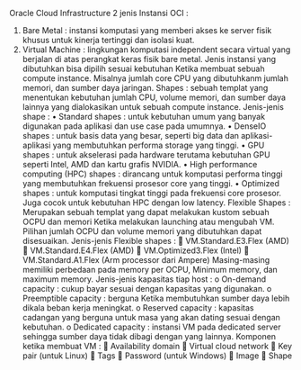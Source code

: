 Oracle Cloud Infrastructure
2 jenis Instansi OCI :
1.	Bare Metal : instansi komputasi yang memberi akses ke server fisik khusus untuk kinerja tertinggi dan isolasi kuat.
2.	Virtual Machine : lingkungan komputasi independent secara virtual yang berjalan di atas perangkat keras fisik bare metal.
Jenis instansi yang dibutuhkan bisa dipilih sesuai kebutuhan Ketika membuat sebuah compute instance. Misalnya jumlah core CPU yang dibutuhkanm jumlah memori, dan sumber daya jaringan.
Shapes : sebuah templat yang menentukan kebutuhan jumlah CPU, volume memori, dan sumber daya lainnya yang dialokasikan untuk sebuah compute instance.
Jenis-jenis shape :
•	Standard shapes : untuk kebutuhan umum yang banyak digunakan pada aplikasi dan use case pada umumnya.
•	DenseIO shapes : untuk basis data yang besar, seperti big data dan aplikasi-aplikasi yang membutuhkan performa storage yang tinggi.
•	GPU shapes : untuk akselerasi pada hardware terutama kebutuhan GPU seperti Intel, AMD dan kartu grafis NVIDIA.
•	High performance computing (HPC) shapes : dirancang untuk komputasi performa tinggi yang membutuhkan frekuensi prosesor core yang tinggi.
•	Optimized shapes : untuk komputasi tingkat tinggi pada frekuensi core prosesor. Juga cocok untuk kebutuhan HPC dengan low latency.
Flexible Shapes : Merupakan sebuah templat yang dapat melakukan kustom sebuah OCPU dan memori Ketika melakukan launching atau mengubah VM. Pilihan jumlah OCPU dan volume memori yang dibutuhkan dapat disesuaikan.
Jenis-jenis Flexible shapes :
	VM.Standard.E3.Flex (AMD)
	VM.Standard.E4.Flex (AMD)
	VM.Optimized3.Flex (Intel)
	VM.Standard.A1.Flex (Arm processor dari Ampere)
Masing-masing memiliki perbedaan pada memory per OCPU, Minimum memory, dan maximum memory.
Jenis-jenis kapasitas tiap host :
o	On-demand capacity : cukup bayar sesuai dengan kapasitas yang digunakan.
o	Preemptible capacity : berguna Ketika membutuhkan sumber daya lebih dikala beban kerja meningkat.
o	Reserved capacity : kapasitas cadangan yang berguna untuk masa yang akan dating sesuai dengan kebutuhan.
o	Dedicated capacity : instansi VM pada dedicated server sehingga sumber daya tidak dibagi dengan yang lainnya.
Komponen ketika membuat VM :
	Availability domain
	Virtual cloud network
	Key pair (untuk Linux)
	Tags
	Password (untuk Windows)
	Image
	Shape
